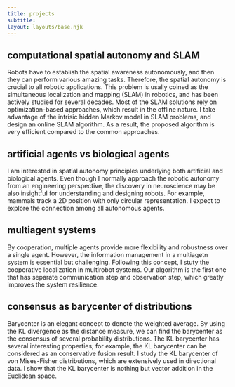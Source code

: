 ```yaml
---
title: projects
subtitle: 
layout: layouts/base.njk
---
```


## computational spatial autonomy and SLAM

Robots have to establish the spatial awareness autonomously, and then they can perform various amazing tasks. Therefore, the spatial autonomy is crucial to all robotic applications. This problem is usally coined as the simultaneous localization and mapping (SLAM) in robotics, and has been actively studied for several decades. Most of the SLAM solutions rely on optimization-based approaches, which result in the offline nature. I take advantage of the intrisic hidden Markov model in SLAM problems, and design an online SLAM algorithm. As a result, the proposed algorithm is very efficient compared to the common approaches.


## artificial agents vs biological agents

I am interested in spatial autonomy principles underlying both artificial and biological agents. Even though I normally approach the robotic autonomy from an engineering perspective, the discovery in neuroscience may be also insightful for understanding and designing robots. For example, mammals track a 2D position with only circular representation. I expect to explore the connection among all autonomous agents.


## multiagent systems

By cooperation, multiple agents provide more flexibility and robustness over a single agent. However, the information management in a multiagetn system is essential but challenging. Following this concept, I stuty the cooperative localization in multirobot systems. Our algorithm is the first one that has separate communication step and observation step, which greatly improves the system resilience.


## consensus as barycenter of distributions

Barycenter is an elegant concept to denote the weighted average. By using the KL divergence as the distance measure, we can find the barycenter as the consensus of several probability distributions. The KL barycenter has several interesting properties; for example, the KL barycenter can be considered as an conservative fusion result. I study the KL barycenter of von Mises-Fisher distributions, which are extensively used in directional data. I show that the KL barycenter is nothing but vector addition in the Euclidean space.
